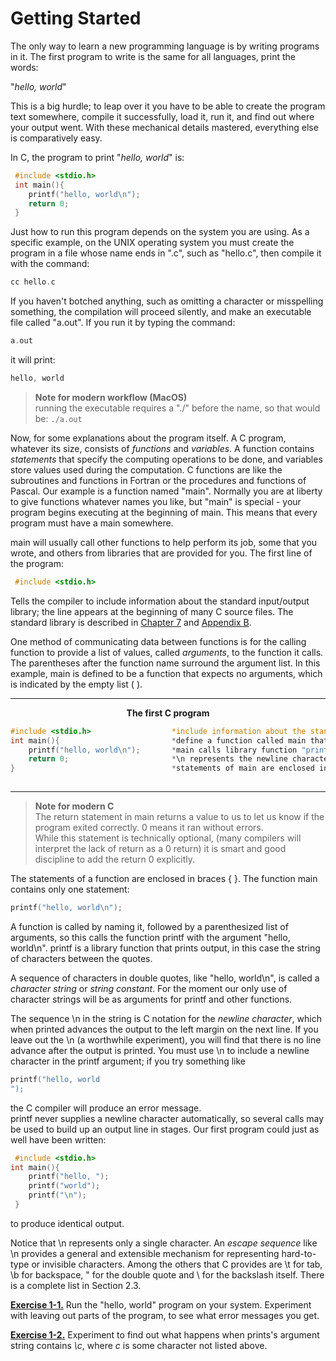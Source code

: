 # Getting Started

The only way to learn a new programming language is by writing programs in it. The first program to write is the same for all languages, print the words:

"*hello, world*"

This is a big hurdle; to leap over it you have to be able to create the program text somewhere, compile it successfully, load it, run it, and find out where your output went. With these mechanical details mastered, everything else is comparatively easy.

In C, the program to print "*hello, world*" is:

```c
 #include <stdio.h> 
 int main(){ 
    printf("hello, world\n"); 
    return 0;
 }
```

Just how to run this program depends on the system you are using. As a specific example, on the UNIX operating system you must create the program in a file whose name ends in ".c", such as "hello.c", then compile it with the command:

```c
cc hello.c
```

If you haven't botched anything, such as omitting a character or misspelling something, the compilation will proceed silently, and make an executable file called "a.out". If you run it by typing the command:

```c
a.out 
```

it will print:

```c
hello, world
```

>**Note for modern workflow (MacOS)**  
> running the executable requires a "./" before the name, so that would be:
>`./a.out`

Now, for some explanations about the program itself. A C program, whatever its size, consists of *functions* and *variables*. A function contains *statements* that specify the computing operations to be done, and variables store values used during the computation. C functions are like the subroutines and functions in Fortran or the procedures and functions of Pascal. Our example is a function named "main". Normally you are at liberty to give functions whatever names you like, but "main" is special - your program begins executing at the beginning of main. This means that every program must have a main somewhere.

main will usually call other functions to help perform its job, some that you wrote, and others from libraries that are provided for you. The first line of the program:

```c
 #include <stdio.h>
```

Tells the compiler to include information about the standard input/output library; the line appears at the beginning of many C source files. The standard library is described in [Chapter 7]() and [Appendix B]().

One method of communicating data between functions is for the calling function to provide a list of values, called *arguments*, to the function it calls. The parentheses after the function name surround the argument list. In this example, main is defined to be a function that expects no arguments, which is indicated by the empty list ( ).

---

<p style= "text-align: center;"><b> The first C program </b></p>

```c
#include <stdio.h>                  *include information about the standard library  
int main(){                         *define a function called main that received no argument values  
    printf("hello, world\n");       *main calls library function "printf" to print this sequence of characters   
    return 0;                       *\n represents the newline character   
}                                   *statements of main are enclosed in braces
                                    
```

---

>**Note for modern C**  
>The return statement in main returns a value to us to let us know if the program exited correctly. 0 means it ran without errors.  
>While this statement is technically optional, (many compilers will interpret the lack of return as a 0 return)
>it is smart and good discipline to add the return 0 explicitly.

The statements of a function are enclosed in braces { }. The function main contains only one statement:

```c
printf("hello, world\n");
```

A function is called by naming it, followed by a parenthesized list of arguments, so this calls the function printf with the argument "hello, world\n". printf is a library function that prints output, in this case the string of characters between the quotes.

A sequence of characters in double quotes, like "hello, world\n", is called a *character string* or *string constant*. For the moment our only use of character strings will be as arguments for printf and other functions.

The sequence \n in the string is C notation for the *newline character*, which when printed advances the output to the left margin on the next line. If you leave out the \n (a worthwhile experiment), you will find that there is no line advance after the output is printed. You must use \n to include a newline character in the printf argument; if you try something like

```c
printf("hello, world 
"); 
```

the C compiler will produce an error message.  
printf never supplies a newline character automatically, so several calls may be used to build up an output line in stages. Our first program could just as well have been written:

```c
 #include <stdio.h> 
int main(){ 
    printf("hello, "); 
    printf("world"); 
    printf("\n"); 
 }
```

to produce identical output.

Notice that \n represents only a single character. An *escape sequence* like \n provides a general and extensible mechanism for representing hard-to-type or invisible characters. Among the others that C provides are \t for tab, \b for backspace, \" for the double quote and \\ for the backslash itself. There is a complete list in Section 2.3.

[**Exercise 1-1.**]() Run the "hello, world" program on your system. Experiment with leaving out parts of the program, to see what error messages you get.

[**Exercise 1-2.**]() Experiment to find out what happens when prints's argument string contains *\c*, where *c* is some character not listed above.